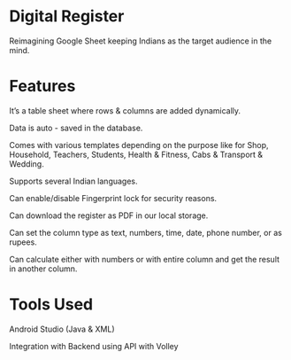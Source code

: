 # Digital Register

Reimagining Google Sheet keeping Indians as the target audience in the mind.


# Features 

It’s a table sheet where rows & columns are added dynamically.

Data is auto - saved in the database.

Comes with various templates depending on the purpose like for Shop, Household, Teachers, Students, Health & Fitness, Cabs & Transport & Wedding.

Supports several Indian languages.

Can enable/disable Fingerprint lock for security reasons.

Can download the register as PDF in our local storage.

Can set the column type as text, numbers, time, date, phone number, or as rupees.

Can calculate either with numbers or with entire column and get the result in another column.


# Tools Used

Android Studio (Java & XML)

Integration with Backend using API with Volley

